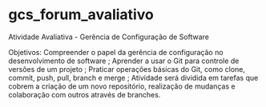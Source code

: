 # gcs_forum_avaliativo
Atividade Avaliativa - Gerência de Configuração de Software

Objetivos:
Compreender o papel da gerência de configuração no desenvolvimento de software ; 
Aprender a usar o Git para controle de versões de um projeto  ; 
Praticar operações básicas do Git, como clone, commit, push, pull, branch e merge ; 
Atividade será dividida em tarefas que cobrem a criação de um novo repositório, realização de mudanças e colaboração com outros através de branches.
